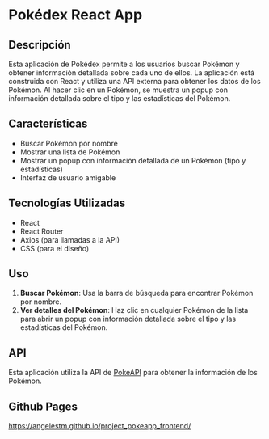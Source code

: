 # Pokédex React App

## Descripción

Esta aplicación de Pokédex permite a los usuarios buscar Pokémon y obtener información detallada sobre cada uno de ellos. La aplicación está construida con React y utiliza una API externa para obtener los datos de los Pokémon. Al hacer clic en un Pokémon, se muestra un popup con información detallada sobre el tipo y las estadísticas del Pokémon.

## Características

- Buscar Pokémon por nombre
- Mostrar una lista de Pokémon
- Mostrar un popup con información detallada de un Pokémon (tipo y estadísticas)
- Interfaz de usuario amigable

## Tecnologías Utilizadas

- React
- React Router
- Axios (para llamadas a la API)
- CSS (para el diseño)

## Uso

1. **Buscar Pokémon**: Usa la barra de búsqueda para encontrar Pokémon por nombre.
2. **Ver detalles del Pokémon**: Haz clic en cualquier Pokémon de la lista para abrir un popup con información detallada sobre el tipo y las estadísticas del Pokémon.

## API

Esta aplicación utiliza la API de [PokeAPI](https://pokeapi.co/api/v2/) para obtener la información de los Pokémon.

## Github Pages

https://angelestm.github.io/project_pokeapp_frontend/
